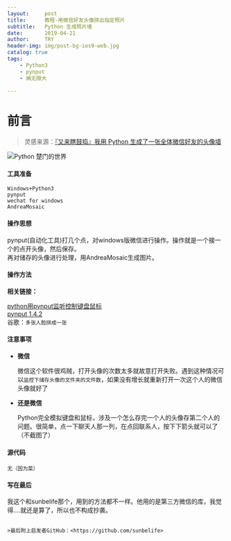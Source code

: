 ```yaml
---
layout:     post
title:      教程-用微信好友头像拼出指定照片
subtitle:   Python 生成照片墙
date:       2019-04-21
author:     TRY
header-img: img/post-bg-ios9-web.jpg
catalog: true
tags:
    - Python3
    - pynput
    - 熵无限大
    
---
```

# 前言

>灵感来源：[『又来瞎鼓捣』我用 Python 生成了一张全体微信好友的头像墙](https://mp.weixin.qq.com/s/S2bL7-5uSNvVqiWCMqjG1w)

![Python 楚门的世界](http://img0.imgtn.bdimg.com/it/u=3841198930,2907883680&fm=26&gp=0.jpg)

#### 工具准备

	Windows+Python3
	pynput
	wechat for windows
	AndreaMosaic

#### 操作思想

pynput(自动化工具)打几个点，对windows版微信进行操作。操作就是一个接一个的点开头像，然后保存。  
再对储存的头像进行处理，用AndreaMosaic生成图片。

#### 操作方法

**相关链接：**

[python用pynput监听控制键盘鼠标](https://www.jianshu.com/p/03010ac70e4c)  
[pynput 1.4.2](https://pypi.org/project/pynput/)  
谷歌：`多张人脸拼成一张`  

#### 注意事项


- **微信**

	微信这个软件很鸡贼，打开头像的次数太多就故意打开失败。遇到这种情况可以`监控下储存头像的文件夹的文件数`，如果没有增长就重新打开一次这个人的微信头像就好了

	

- **还是微信**

	Python完全模拟键盘和鼠标，涉及一个怎么存完一个人的头像存第二个人的问题。很简单，点一下聊天人那一列，在点回联系人，按下下箭头就可以了（不截图了）


#### 源代码

	无（因为菜）
	
	
#### 写在最后


我这个和sunbelife那个，用到的方法都不一样。他用的是第三方微信的库，我觉得....就还是算了，所以也不构成抄袭。


```

>最后附上启发者GitHub：<https://github.com/sunbelife>
